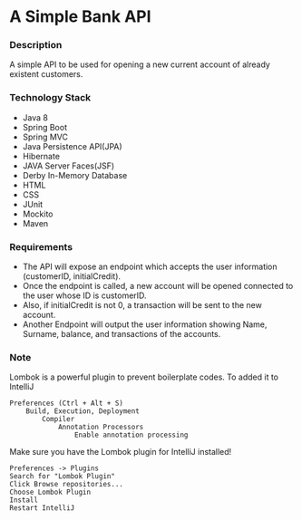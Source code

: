# A Simple Bank API

### Description

A simple API to be used for opening a new current account of already existent customers.

### Technology Stack

* Java 8
* Spring Boot
* Spring MVC
* Java Persistence API(JPA)
* Hibernate
* JAVA Server Faces(JSF)
* Derby In-Memory Database
* HTML
* CSS
* JUnit
* Mockito
* Maven

### Requirements
* The API will expose an endpoint which accepts the user information (customerID, initialCredit).
* Once the endpoint is called, a new account will be opened connected to the user whose ID is customerID.
* Also, if initialCredit is not 0, a transaction will be sent to the new account.
* Another Endpoint will output the user information showing Name, Surname, balance, and transactions of the accounts.

### Note
Lombok is a powerful plugin to prevent boilerplate codes.
To added it to IntelliJ

    Preferences (Ctrl + Alt + S)
        Build, Execution, Deployment
            Compiler
                Annotation Processors
                    Enable annotation processing

Make sure you have the Lombok plugin for IntelliJ installed!

    Preferences -> Plugins
    Search for "Lombok Plugin"
    Click Browse repositories...
    Choose Lombok Plugin
    Install
    Restart IntelliJ

